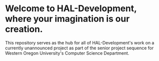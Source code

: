 # Welcome to HAL-Development, where your imagination is our creation.

This repository serves as the hub for all of HAL-Development's work on a currently unannounced project as part of the senior project sequence for Western Oregon University's Computer Science Department. 
